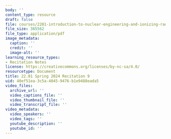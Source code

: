 ```yaml
---
body: ''
content_type: resource
draft: false
file: courses/2201-introduction-to-nuclear-engineering-and-ionizing-radiation/mit22_01_s24_rec9.pdf
file_size: 365562
file_type: application/pdf
image_metadata:
  caption: ''
  credit: ''
  image-alt: ''
learning_resource_types:
- Recitation Notes
license: https://creativecommons.org/licenses/by-nc-sa/4.0/
resourcetype: Document
title: 22.01 Spring 2024 Recitation 9
uid: 40ef51ea-3c5a-4045-9476-b1e9488eada5
video_files:
  archive_url: ''
  video_captions_file: ''
  video_thumbnail_file: ''
  video_transcript_file: ''
video_metadata:
  video_speakers: ''
  video_tags: ''
  youtube_description: ''
  youtube_id: ''
---
```

